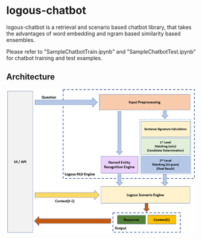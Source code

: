 # logous-chatbot
logous-chatbot is a retrieval and scenario based chatbot library, that takes the advantages of word embedding and ngram based similarity based ensembles.

Please refer to "SampleChatbotTrain.ipynb" and "SampleChatbotTest.ipynb" for chatbot training and test examples.

## Architecture
![Architecture](img/architecture.png)
